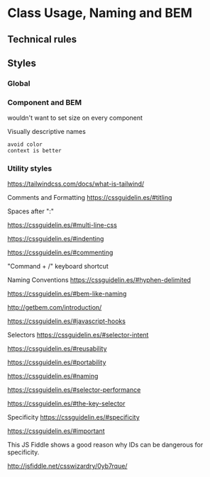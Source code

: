 # Class Usage, Naming and BEM

## Technical rules

## Styles

### Global

### Component and BEM

  wouldn't want to set size on every component

  Visually descriptive names

    avoid color
    context is better


### Utility styles
https://tailwindcss.com/docs/what-is-tailwind/






Comments and Formatting
https://cssguidelin.es/#titling

Spaces after ":"

https://cssguidelin.es/#multi-line-css

https://cssguidelin.es/#indenting

https://cssguidelin.es/#commenting

"Command + /" keyboard shortcut

Naming Conventions
https://cssguidelin.es/#hyphen-delimited

https://cssguidelin.es/#bem-like-naming

http://getbem.com/introduction/

https://cssguidelin.es/#javascript-hooks

Selectors
https://cssguidelin.es/#selector-intent

https://cssguidelin.es/#reusability

https://cssguidelin.es/#portability

https://cssguidelin.es/#naming

https://cssguidelin.es/#selector-performance

https://cssguidelin.es/#the-key-selector

Specificity
https://cssguidelin.es/#specificity

https://cssguidelin.es/#important

This JS Fiddle shows a good reason why IDs can be dangerous for specificity.

http://jsfiddle.net/csswizardry/0yb7rque/